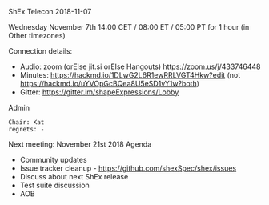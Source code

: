 ShEx Telecon 2018-11-07

Wednesday November 7th 14:00 CET / 08:00 ET / 05:00 PT for 1 hour (in Other timezones)

Connection details:

* Audio: zoom (orElse jit.si orElse Hangouts) https://zoom.us/j/433746448
* Minutes: https://hackmd.io/1DLwG2L6R1ewRRLVGT4Hkw?edit (not https://hackmd.io/uYVOpGcBQea8U5eSD1vY1w?both)
* Gitter: https://gitter.im/shapeExpressions/Lobby

Admin

    Chair: Kat
    regrets: -

Next meeting: November 21st 2018
Agenda

* Community updates
* Issue tracker cleanup - https://github.com/shexSpec/shex/issues
* Discuss about next ShEx release
* Test suite discussion
* AOB
